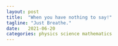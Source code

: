 ```yaml
---
layout: post
title:  "When you have nothing to say!"
tagline: "Just Breathe."
date:   2021-06-20
categories: physics science mathematics
---
```



